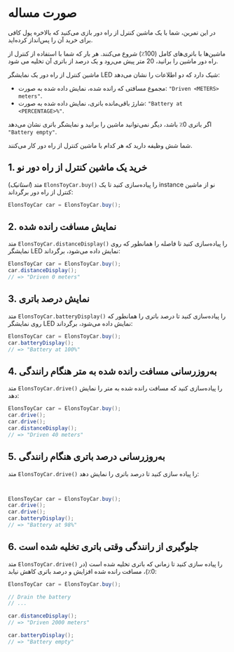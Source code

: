 # صورت مساله

در این تمرین، شما با یک ماشین کنترل از راه دور بازی می‌کنید که بالاخره پول کافی برای خرید آن را پس‌انداز کرده‌اید.

ماشین‌ها با باتری‌های کامل (100٪) شروع می‌کنند. هر بار که شما با استفاده از کنترل از راه دور ماشین را برانید، 20 متر پیش می‌رود و یک درصد از باتری آن تخلیه می شود.

ماشین کنترل از راه دور یک نمایشگر LED شیک دارد که دو اطلاعات را نشان می‌دهد:

- مجموع مسافتی که رانده شده، نمایش داده شده به صورت: `"Driven <METERS> meters"`.
- شارژ باقی‌مانده باتری، نمایش داده شده به صورت: `"Battery at <PERCENTAGE>%"`.

اگر باتری 0٪ باشد، دیگر نمی‌توانید ماشین را برانید و نمایشگر باتری نشان می‌دهد `"Battery empty"`.

شما شش وظیفه دارید که هر کدام با ماشین کنترل از راه دور کار می‌کنند.

## 1. خرید یک ماشین کنترل از راه دور نو

متد (_استاتیک_) `ElonsToyCar.buy()` را پیاده‌سازی کنید تا یک instance نو از ماشین کنترل از راه دور برگرداند:

```java
ElonsToyCar car = ElonsToyCar.buy();
```

## 2. نمایش مسافت رانده شده

متد `ElonsToyCar.distanceDisplay()` را پیاده‌سازی کنید تا فاصله را همانطور که روی نمایشگر LED نمایش داده می‌شود، برگرداند:

```java
ElonsToyCar car = ElonsToyCar.buy();
car.distanceDisplay();
// => "Driven 0 meters"
```

## 3. نمایش درصد باتری

متد `ElonsToyCar.batteryDisplay()` را پیاده‌سازی کنید تا درصد باتری را همانطور که روی نمایشگر LED نمایش داده می‌شود، برگرداند:

```java
ElonsToyCar car = ElonsToyCar.buy();
car.batteryDisplay();
// => "Battery at 100%"
```

## 4. به‌روزرسانی مسافت رانده شده به متر هنگام رانندگی

متد `ElonsToyCar.drive()` را پیاده‌سازی کنید که مسافت رانده شده به متر را نمایش دهد:

```java
ElonsToyCar car = ElonsToyCar.buy();
car.drive();
car.drive();
car.distanceDisplay();
// => "Driven 40 meters"
```

## 5. به‌روزرسانی درصد باتری هنگام رانندگی

متد `ElonsToyCar.drive()` را پیاده سازی کنید تا درصد باتری را نمایش دهد:

```java


ElonsToyCar car = ElonsToyCar.buy();
car.drive();
car.drive();
car.batteryDisplay();
// => "Battery at 98%"
```

## 6. جلوگیری از رانندگی وقتی باتری تخلیه شده است

متد `ElonsToyCar.drive()` را پیاده سازی کنید تا زمانی که باتری تخلیه شده است (در 0٪)، مسافت رانده شده افزایش و درصد باتری کاهش نیابد:

```java
ElonsToyCar car = ElonsToyCar.buy();

// Drain the battery
// ...

car.distanceDisplay();
// => "Driven 2000 meters"

car.batteryDisplay();
// => "Battery empty"
```
